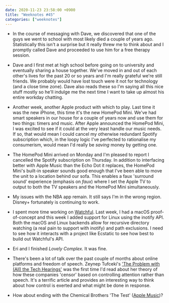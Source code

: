 ```yaml
---
date: 2020-11-23 23:58:00 +0900
title: "Weeknotes #45"
categories: ["weeknotes"]
---
```


- In the course of messaging with Dave, we discovered that one of the guys we went to school with most likely died a couple of years ago. Statistically this isn't a surprise but it really threw me to think about and I promptly called Dave and proceeded to use him for a free therapy session.

- Dave and I first met at high school before going on to university and eventually sharing a house together. We've moved in and out of each other's lives for the past 20 or so years and I'm really grateful we're still friends. We probably would have lost touch were it not for technology (and a close time zone). Dave also reads these so I'm saying all this nice stuff mostly so he'll indulge me the next time I want to take up almost his entire workday chatting.

- Another week, another Apple product with which to play. Last time it was the new iPhone, this time it's the new HomePod Mini. We've had smart speakers in our house for a couple of years now and use them for two things: timers and music. After Apple announced the HomePod Mini, I was excited to see if it could at the very least handle our music needs. If so, that would mean I could cancel my otherwise redundant Spotify subscription which, in the loopy logic I've perfected to rationalise my consumerism, would mean I'd really be _saving_ money by getting one.

- The HomePod Mini arrived on Monday and I'm pleased to report I cancelled the Spotify subscription on Thursday. In addition to interfacing better with Apple Music than the Echo Dot it replaces, the HomePod Mini's built-in speaker sounds good enough that I've been able to move the unit to a location behind our sofa. This enables a faux 'surround sound' experience (emphasis on _faux_) where I set the Apple TV to output to both the TV speakers and the HomePod Mini simultaneously.

- My issues with the NBA app remain. It still says I'm in the wrong region. Disney+ fortunately is continuing to work.

- I spent more time working on [Watchful](https://github.com/pyrmont/watchful). Last week, I had a macOS proof-of-concept and this week I added support for Linux using the inotify API. Both the macOS and Linux backends allow for recursive directory watching (a real pain to support with inotify) and path exclusions. I need to see how it interacts with a project like Ecstatic to see how best to build out Watchful's API.

- Eri and I finished _Lovely Complex_. It was fine.

- There's been a lot of talk over the past couple of months about online platforms and freedom of speech. Zeynep Tufceki's ['The Problem with (All) the Tech Hearings'](https://zeynep.substack.com/p/the-problem-with-all-the-tech-hearings) was the first time I'd read about her theory of how these companies 'censor' based on controlling attention rather than speech. It's a terrific article and provides an interesting way to think about how control is exerted and what might be done in response.

- How about ending with the Chemical Brothers 'The Test' ([Apple Music](https://music.apple.com/us/album/the-test/721206816?i=721206874))?
